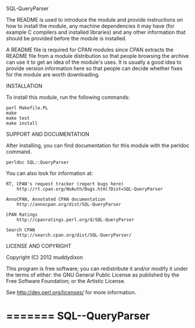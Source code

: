 SQL-QueryParser

The README is used to introduce the module and provide instructions on
how to install the module, any machine dependencies it may have (for
example C compilers and installed libraries) and any other information
that should be provided before the module is installed.

A README file is required for CPAN modules since CPAN extracts the README
file from a module distribution so that people browsing the archive
can use it to get an idea of the module's uses. It is usually a good idea
to provide version information here so that people can decide whether
fixes for the module are worth downloading.


INSTALLATION

To install this module, run the following commands:

	perl Makefile.PL
	make
	make test
	make install

SUPPORT AND DOCUMENTATION

After installing, you can find documentation for this module with the
perldoc command.

    perldoc SQL::QueryParser

You can also look for information at:

    RT, CPAN's request tracker (report bugs here)
        http://rt.cpan.org/NoAuth/Bugs.html?Dist=SQL-QueryParser

    AnnoCPAN, Annotated CPAN documentation
        http://annocpan.org/dist/SQL-QueryParser

    CPAN Ratings
        http://cpanratings.perl.org/d/SQL-QueryParser

    Search CPAN
        http://search.cpan.org/dist/SQL-QueryParser/


LICENSE AND COPYRIGHT

Copyright (C) 2012 muddydixon

This program is free software; you can redistribute it and/or modify it
under the terms of either: the GNU General Public License as published
by the Free Software Foundation; or the Artistic License.

See http://dev.perl.org/licenses/ for more information.

=======
SQL--QueryParser
================
